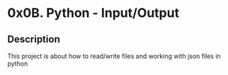 # 0x0B. Python - Input/Output

## Description
This project is about how to read/write files and working with json files in python
